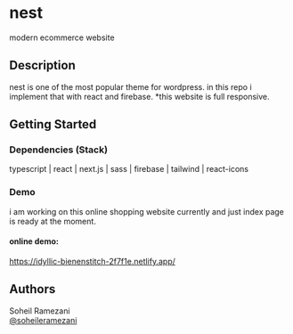 # nest

modern ecommerce website

## Description

nest is one of the most popular theme for wordpress. in this repo i implement that with react and firebase. 
*this website is full responsive.

## Getting Started

### Dependencies (Stack)

typescript | react | next.js | sass | firebase | tailwind | react-icons

### Demo

i am working on this online shopping website currently and just index page is ready at the moment.
#### online demo:
https://idyllic-bienenstitch-2f7f1e.netlify.app/


## Authors

 Soheil Ramezani  
 [@soheileramezani](https://t.me/soheileramezani)
